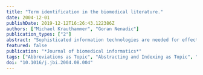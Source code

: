 ```yaml
---
title: "Term identification in the biomedical literature."
date: 2004-12-01
publishDate: 2019-12-12T16:26:43.122386Z
authors: ["Michael Krauthammer", "Goran Nenadic"]
publication_types: ["2"]
abstract: "Sophisticated information technologies are needed for effective data acquisition  and integration from a growing body of the biomedical literature. Successful term identification is key to getting access to the stored literature information, as it is the terms (and their relationships) that convey knowledge across scientific articles. Due to the complexities of a dynamically changing biomedical terminology, term identification has been recognized as the current bottleneck in text mining, and--as a consequence--has become an important research topic both in natural language processing and biomedical communities. This article overviews state-of-the-art approaches in term identification. The process of identifying terms is analysed through three steps: term recognition, term classification, and term mapping. For each step, main approaches and general trends, along with the major problems, are discussed. By assessing previous work in context of the overall term identification process, the review also tries to delineate needs for future work in the field."
featured: false
publication: "*Journal of biomedical informatics*"
tags: ["Abbreviations as Topic", "Abstracting and Indexing as Topic", "Algorithms", "Animals", "Artificial Intelligence", "Computational Biology", "Databases", "Bibliographic", "Databases", "Genetic", "Databases", "Protein", "Humans", "Information Storage and Retrieval", "MEDLINE", "Names", "Natural Language Processing", "Semantics", "Software", "Unified Medical Language System", "methods"]
doi: "10.1016/j.jbi.2004.08.004"
---
```


